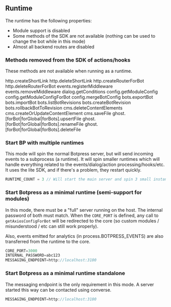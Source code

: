 ## Runtime

The runtime has the following properties:

- Module support is disabled
- Some methods of the SDK are not available (nothing can be used to change the bot while in this mode)
- Almost all backend routes are disabled

### Methods removed from the SDK of actions/hooks

These methods are not available when running as a runtime.

http.createShortLink
http.deleteShortLink
http.createRouterForBot
http.deleteRouterForBot
events.registerMiddleware
events.removeMiddleware
dialog.getConditions
config.getModuleConfig
config.getModuleConfigForBot
config.mergeBotConfig
bots.exportBot
bots.importBot
bots.listBotRevisions
bots.createBotRevision
bots.rollbackBotToRevision
cms.deleteContentElements
cms.createOrUpdateContentElement
cms.saveFile
ghost.[forBot|forGlobal|forBots].upsertFile
ghost.[forBot|forGlobal|forBots].renameFile
ghost.[forBot|forGlobal|forBots].deleteFile

### Start BP with multiple runtimes

This mode will spin the normal Botpress server, but will send incoming events to a subprocess (a runtime). It will spin smaller runtimes which will handle everything related to the events/dialog/action processing/hooks/etc. It uses the lite SDK, and if there's a problem, they restart quickly.

```js
RUNTIME_COUNT = 3 // Will start the main server and spin 3 small instance for the runtime
```

### Start Botpress as a minimal runtime (semi-support for modules)

In this mode, there must be a "full" server running on the host. The internal password of both must match. When the `CORE_PORT` is defined, any call to `getAxiosConfigForBot` will be redirected to the core (so custom modules / misunderstood / etc can still work properly).

Also, events emitted for analytics (in process.BOTPRESS_EVENTS) are also transferred from the runtime to the core.

```js
CORE_PORT=3000
INTERNAL_PASSWORD=abc123
MESSAGING_ENDPOINT=http://localhost:3100
```

### Start Botpress as a minimal runtime standalone

The messaging endpoint is the only requirement in this mode. A server started this way can be contacted using converse.

```js
MESSAGING_ENDPOINT=http://localhost:3100
```
